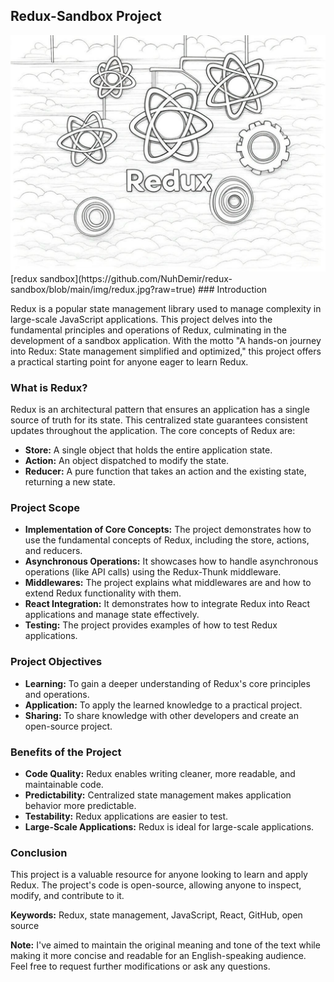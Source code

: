 ## Redux-Sandbox Project

<img src="https://github.com/NuhDemir/redux-sandbox/blob/main/img/redux.jpg">
[redux sandbox](https://github.com/NuhDemir/redux-sandbox/blob/main/img/redux.jpg?raw=true)
### Introduction

Redux is a popular state management library used to manage complexity in large-scale JavaScript applications. This project delves into the fundamental principles and operations of Redux, culminating in the development of a sandbox application. With the motto "A hands-on journey into Redux: State management simplified and optimized," this project offers a practical starting point for anyone eager to learn Redux.

### What is Redux?

Redux is an architectural pattern that ensures an application has a single source of truth for its state. This centralized state guarantees consistent updates throughout the application. The core concepts of Redux are:

- **Store:** A single object that holds the entire application state.
- **Action:** An object dispatched to modify the state.
- **Reducer:** A pure function that takes an action and the existing state, returning a new state.

### Project Scope

- **Implementation of Core Concepts:** The project demonstrates how to use the fundamental concepts of Redux, including the store, actions, and reducers.
- **Asynchronous Operations:** It showcases how to handle asynchronous operations (like API calls) using the Redux-Thunk middleware.
- **Middlewares:** The project explains what middlewares are and how to extend Redux functionality with them.
- **React Integration:** It demonstrates how to integrate Redux into React applications and manage state effectively.
- **Testing:** The project provides examples of how to test Redux applications.

### Project Objectives

- **Learning:** To gain a deeper understanding of Redux's core principles and operations.
- **Application:** To apply the learned knowledge to a practical project.
- **Sharing:** To share knowledge with other developers and create an open-source project.

### Benefits of the Project

- **Code Quality:** Redux enables writing cleaner, more readable, and maintainable code.
- **Predictability:** Centralized state management makes application behavior more predictable.
- **Testability:** Redux applications are easier to test.
- **Large-Scale Applications:** Redux is ideal for large-scale applications.

### Conclusion

This project is a valuable resource for anyone looking to learn and apply Redux. The project's code is open-source, allowing anyone to inspect, modify, and contribute to it.

**Keywords:** Redux, state management, JavaScript, React, GitHub, open source

**Note:** I've aimed to maintain the original meaning and tone of the text while making it more concise and readable for an English-speaking audience. Feel free to request further modifications or ask any questions.
